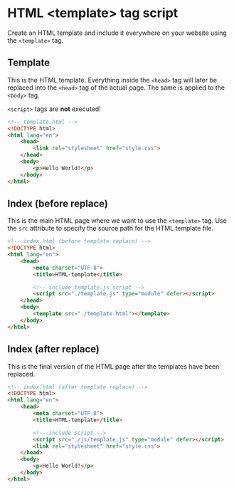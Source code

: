 # HTML \<template\> tag script

Create an HTML template and include it everywhere on your website using the `<template>` tag.

## Template

This is the HTML template. Everything inside the `<head>` tag will later be replaced into the `<head>` tag of the actual page. The same is applied to the `<body>` tag.

`<script>` tags are **not** executed!

```html
<!-- template.html -->
<!DOCTYPE html>
<html lang="en">
    <head>
        <link rel="stylesheet" href="style.css">
    </head>
    <body>
        <p>Hello World!</p>
    </body>
</html>
```

## Index (before replace)

This is the main HTML page where we want to use the `<template>` tag. Use the `src` attribute to specify the source path for the HTML template file.

```html
<!-- index.html (before template replace) -->
<!DOCTYPE html>
<html lang="en">
    <head>
        <meta charset="UTF-8">
        <title>HTML-template</title>

        <!-- include template.js script -->
        <script src="./template.js" type="module" defer></script>
    </head>
    <body>
        <template src="./template.html"></template>
    </body>
</html>
```

## Index (after replace)

This is the final version of the HTML page after the templates have been replaced.

```html
<!-- index.html (after template replace) -->
<!DOCTYPE html>
<html lang="en">
    <head>
        <meta charset="UTF-8">
        <title>HTML-template</title>

        <!-- include script -->
        <script src="./js/template.js" type="module" defer></script>
        <link rel="stylesheet" href="style.css">
    </head>
    <body>
        <p>Hello World!</p>
    </body>
</html>
```
